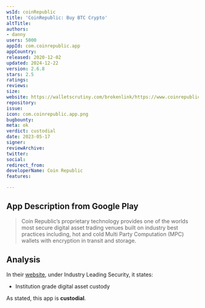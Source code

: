 ```yaml
---
wsId: coinRepublic
title: 'CoinRepublic: Buy BTC Crypto'
altTitle: 
authors:
- danny
users: 5000
appId: com.coinrepublic.app
appCountry: 
released: 2020-12-02
updated: 2024-12-22
version: 2.6.8
stars: 2.5
ratings: 
reviews: 
size: 
website: https://walletscrutiny.com/brokenlink/https://www.coinrepublic.com.au/
repository: 
issue: 
icon: com.coinrepublic.app.png
bugbounty: 
meta: ok
verdict: custodial
date: 2023-05-17
signer: 
reviewArchive: 
twitter: 
social: 
redirect_from: 
developerName: Coin Republic
features: 

---
```


## App Description from Google Play 

> Coin Republic’s proprietary technology provides one of the worlds most secure digital asset trading venues built on industry best practices including, hot and cold Multi Party Computation (MPC) wallets with encryption in transit and storage. 

## Analysis 

In their [website](https://www.coinrepublic.exchange/), under Industry Leading Security, it states:

- Institution grade digital asset custody

As stated, this app is **custodial**.
